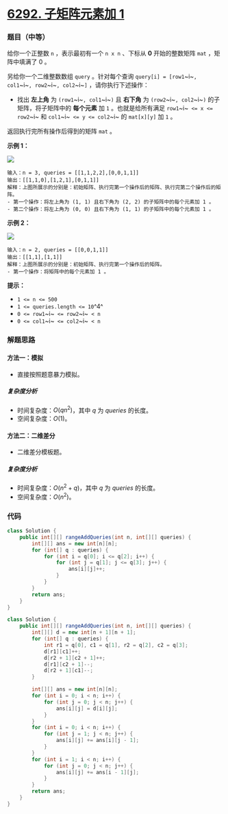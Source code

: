 # [6292. 子矩阵元素加 1](https://leetcode.cn/problems/increment-submatrices-by-one/)

### 题目（中等）

给你一个正整数 `n` ，表示最初有一个 `n x n` 、下标从 **0** 开始的整数矩阵 `mat` ，矩阵中填满了 0 。

另给你一个二维整数数组 `query` 。针对每个查询 `query[i] = [row1`~i~`, col1`~i~`, row2`~i~`, col2`~i~`]` ，请你执行下述操作：

* 找出 **左上角** 为 `(row1`~i~`, col1`~i~`)` 且 **右下角** 为 `(row2`~i~`, col2`~i~`)` 的子矩阵，将子矩阵中的 **每个元素** 加 `1` 。也就是给所有满足 `row1`~i~` <= x <= row2`~i~ 和 `col1`~i~` <= y <= col2`~i~ 的 `mat[x][y]` 加 `1` 。

返回执行完所有操作后得到的矩阵 `mat` 。

**示例 1：**

![](https://assets.leetcode.com/uploads/2022/11/24/p2example11.png)

```
输入：n = 3, queries = [[1,1,2,2],[0,0,1,1]]
输出：[[1,1,0],[1,2,1],[0,1,1]]
解释：上图所展示的分别是：初始矩阵、执行完第一个操作后的矩阵、执行完第二个操作后的矩阵。
- 第一个操作：将左上角为 (1, 1) 且右下角为 (2, 2) 的子矩阵中的每个元素加 1 。 
- 第二个操作：将左上角为 (0, 0) 且右下角为 (1, 1) 的子矩阵中的每个元素加 1 。 
```

**示例 2：**

![](https://assets.leetcode.com/uploads/2022/11/24/p2example22.png)

```
输入：n = 2, queries = [[0,0,1,1]]
输出：[[1,1],[1,1]]
解释：上图所展示的分别是：初始矩阵、执行完第一个操作后的矩阵。 
- 第一个操作：将矩阵中的每个元素加 1 。
```

**提示：**

* `1 <= n <= 500`
* `1 <= queries.length <= 10`^4^
* `0 <= row1`~i~` <= row2`~i~` < n`
* `0 <= col1`~i~` <= col2`~i~` < n`


### 解题思路

#### 方法一：模拟

- 直接按照题意暴力模拟。

##### 复杂度分析

- 时间复杂度：$O(qn^2)$，其中 $q$ 为 $queries$ 的长度。
- 空间复杂度：$O(1)$。

#### 方法二：二维差分

- 二维差分模板题。

##### 复杂度分析

- 时间复杂度：$O(n^2 + q)$，其中 $q$ 为 $queries$ 的长度。
- 空间复杂度：$O(n^2)$。

### 代码

```java
class Solution {
    public int[][] rangeAddQueries(int n, int[][] queries) {
        int[][] ans = new int[n][n];
        for (int[] q : queries) {
            for (int i = q[0]; i <= q[2]; i++) {
                for (int j = q[1]; j <= q[3]; j++) {
                    ans[i][j]++;
                }
            }
        }
        return ans;
    }
}
```

```java
class Solution {
    public int[][] rangeAddQueries(int n, int[][] queries) {
        int[][] d = new int[n + 1][n + 1];
        for (int[] q : queries) {
            int r1 = q[0], c1 = q[1], r2 = q[2], c2 = q[3];
            d[r1][c1]++;
            d[r2 + 1][c2 + 1]++;
            d[r1][c2 + 1]--;
            d[r2 + 1][c1]--;
        }

        int[][] ans = new int[n][n];
        for (int i = 0; i < n; i++) {
            for (int j = 0; j < n; j++) {
                ans[i][j] = d[i][j];
            }
        }
        for (int i = 0; i < n; i++) {
            for (int j = 1; j < n; j++) {
                ans[i][j] += ans[i][j - 1];
            }
        }
        for (int i = 1; i < n; i++) {
            for (int j = 0; j < n; j++) {
                ans[i][j] += ans[i - 1][j];
            }
        }
        return ans;
    }
}
```
